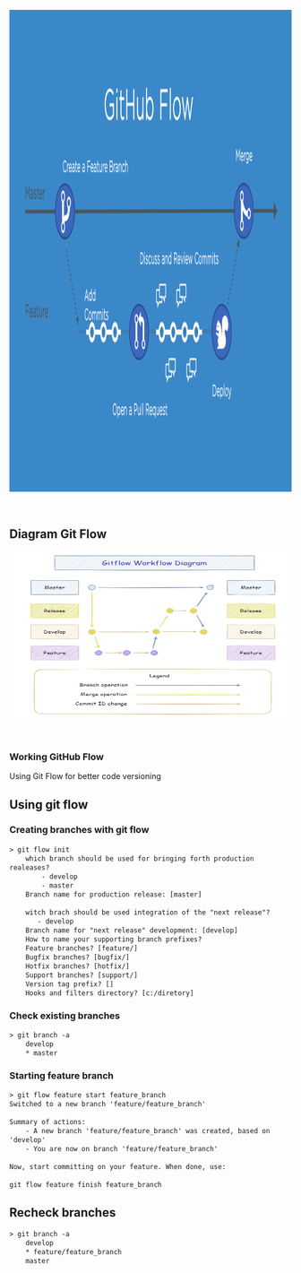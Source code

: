 <p align="center">
  <a href="https://docs.github.com/en/get-started/quickstart/github-flow">
    <img alt="logogithubflow" src="https://github.com/alepmedeiros/laughing-succotash/blob/master/public/githubflow.png" width="1020" height="860">
  </a>  
</p><br>


## Diagram Git Flow

<p align="center">
  <a href="https://github.com/alepmedeiros/laughing-succotash/blob/master/public/git-release-branch.jpg">
    <img alt="diagram" src="https://github.com/alepmedeiros/laughing-succotash/blob/master/public/git-release-branch.jpg" width="500" height="300">
  </a>  
</p><br>

### Working GitHub Flow 
Using Git Flow for better code versioning

## Using git flow

### Creating branches with git flow

    > git flow init
        which branch should be used for bringing forth production realeases?
            - develop
            - master
        Branch name for production release: [master]

        witch brach should be used integration of the "next release"?
           - develop
        Branch name for "next release" development: [develop]
        How to name your supporting branch prefixes?
        Feature branches? [feature/]
        Bugfix branches? [bugfix/]
        Hotfix branches? [hotfix/]
        Support branches? [support/]
        Version tag prefix? []
        Hooks and filters directory? [c:/diretory]

### Check existing branches

    > git branch -a
        develop
        * master

### Starting feature branch

    > git flow feature start feature_branch
    Switched to a new branch 'feature/feature_branch'

    Summary of actions:
        - A new branch 'feature/feature_branch' was created, based on 'develop'
        - You are now on branch 'feature/feature_branch'

    Now, start committing on your feature. When done, use:

    git flow feature finish feature_branch

## Recheck branches

    > git branch -a
        develop
        * feature/feature_branch
        master
